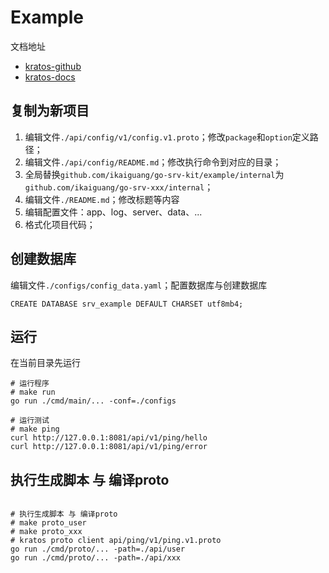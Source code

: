 # Example

文档地址

- [kratos-github](https://github.com/go-kratos/kratos)
- [kratos-docs](https://go-kratos.dev/docs/)

## 复制为新项目

1. 编辑文件`./api/config/v1/config.v1.proto`；修改`package`和`option`定义路径；
2. 编辑文件`./api/config/README.md`；修改执行命令到对应的目录；
3. 全局替换`github.com/ikaiguang/go-srv-kit/example/internal`为`github.com/ikaiguang/go-srv-xxx/internal`；
4. 编辑文件`./README.md`；修改标题等内容
5. 编辑配置文件：app、log、server、data、...
6. 格式化项目代码；

## 创建数据库

编辑文件`./configs/config_data.yaml`；配置数据库与创建数据库

```shell
CREATE DATABASE srv_example DEFAULT CHARSET utf8mb4;
```

## 运行

在当前目录先运行

```shell
# 运行程序
# make run
go run ./cmd/main/... -conf=./configs

# 运行测试
# make ping
curl http://127.0.0.1:8081/api/v1/ping/hello
curl http://127.0.0.1:8081/api/v1/ping/error
```

## 执行生成脚本 与 编译proto

```shell

# 执行生成脚本 与 编译proto
# make proto_user
# make proto_xxx
# kratos proto client api/ping/v1/ping.v1.proto
go run ./cmd/proto/... -path=./api/user
go run ./cmd/proto/... -path=./api/xxx
    
```
